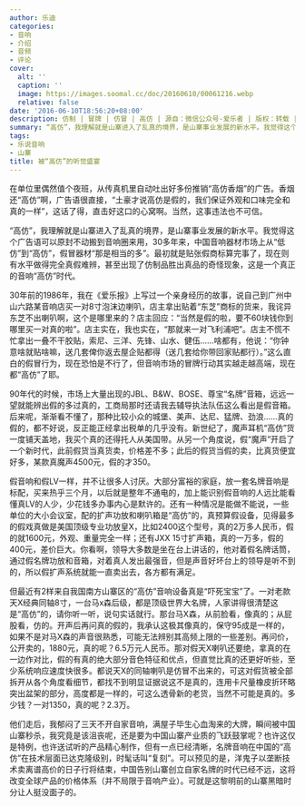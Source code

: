 ```yaml
---
author: 乐迪
categories:
- 音响
- 介绍
- 音频
- 评论
cover:
  alt: ''
  caption: ''
  image: https://images.soomal.cc/doc/20160610/00061216.webp
  relative: false
date: '2016-06-10T18:56:20+08:00'
description: 仿制 | 冒牌 | 仿冒 | 高仿 | 源自：微信公众号-爱乐者 | 版权：转载 |  平均/总评分：08.20/123
summary: “高仿”，我理解就是山寨进入了乱真的境界，是山寨事业发展的新水平。我觉得这个广告语可以原封不动搬到音响圈来用，30多年来，中国音响器材市场上从“低仿”到“高仿”，假冒器材“那是相当的多”。最初就是贴张假商标算完事了，现在则有水平做得完全真假难辨……
tags:
- 乐说音响
- 山寨
title: 被“高仿”的听觉盛宴
---
```


在单位里偶然值个夜班，从传真机里自动吐出好多份推销“高仿香烟”的广告。香烟还“高仿”啊，广告语很直接，“土豪才说高仿是假的，我们保证外观和口味完全和真的一样”，这话了得，直击好这口的心窝啊。当然，这事违法也不可信。

“高仿”，我理解就是山寨进入了乱真的境界，是山寨事业发展的新水平。我觉得这个广告语可以原封不动搬到音响圈来用，30多年来，中国音响器材市场上从“低仿”到“高仿”，假冒器材“那是相当的多”。最初就是贴张假商标算完事了，现在则有水平做得完全真假难辨，甚至出现了仿制品胜出真品的奇怪现象，这是一个真正的音响“高仿”时代。

30年前的1986年，我在《爱乐报》上写过一个亲身经历的故事，说自己到广州中山六路某音响店买一对8寸泡沫边喇叭，店主拿出贴着“东芝”商标的货来，我诧异东芝不出喇叭啊，这个是哪里来的？店主回应：“当然是假的啦，要不60块钱你到哪里买一对真的啦”。店主实在，我也实在，“那就来一对飞利浦吧”。店主不慌不忙拿出一叠不干胶贴，索尼、三洋、先锋、山水、健伍……啥都有，他说：“你钟意啥就贴啥嘛，送几套俾你返去屋企贴都得（送几套给你带回家贴都行）。”这么直白的假冒行为，现在恐怕是不行了，但音响市场的冒牌行动其实越走越高端，现在都“高仿”了耶。

90年代的时候，市场上大量出现的JBL、B&W、BOSE、尊宝“名牌”音箱，远远一望就能辨出假的多过真的，工商局那时还请我去辅导执法队伍这么看出是假音箱。后来呢，渐渐看不懂了，那种比较小众的城堡、美声、达尼、猛牌、劲浪……真的假的，都不好说，反正能正经拿出税单的几乎没有。新世纪了，魔声耳机“高仿”货一度铺天盖地，我买个真的还得托人从美国带。从另一个角度说，假“魔声”开启了一个新时代，此前假货当真货卖，价格差不多；此后的假货当假的卖，比真货便宜好多，某款真魔声4500元，假的才350。

假音响和假LV一样，并不让很多人讨厌。大部分富裕的家庭，放一套名牌音响是标配，买来热乎三个月，以后就是整年不通电的，加上能识别假音响的人远比能看懂真LV的人少，少花钱多办事内心是默许的。还有一种情况是能做不能说，一些单位的大小会议室，配的扩声功放和喇叭箱是“高仿”的，真预算假设备，见得最多的假戏真做是美国顶级专业功放皇X，比如2400这个型号，真的2万多人民币，假的就1600元，外观、重量完全一样；还有JXX 15寸扩声箱，真的一万多，假的400元，差价巨大。你看啊，领导大多数是坐在台上讲话的，他对着假名牌话筒，通过假名牌功放和音箱，对着真人发出最强音，但是声音好坏台上的领导是听不到的，所以假扩声系统就能一直卖出去，各方都有满足。

但最近有2样来自我国南方山寨区的“高仿”音响设备真是“吓死宝宝”了。一对老款天X经典同轴8寸，一台马x森后级，都是顶级世界大名牌，人家讲得很清楚这是“高仿”的，请你听一听，说句实话就行。那台马X森，从前脸看，像真的；从屁股看，仿的。开声后再问真的假的，我承认这极其像真的，保守95成是一样的，如果不是对马X森的声音很熟悉，可能无法辨别其高频上限的一些差别。再问价，公开卖的，1880元，真的呢？6.5万元人民币。那对假天X喇叭还要绝，拿真的在一边作对比，假的有真的绝大部分音色特征和优点，但直觉比真的还更好听些，至少系统响应速度快很多。都说天X的同轴喇叭是仿冒不出来的，可这对假货被全部拆开从各个角度看细节，都找不到明显证据说这不是真的，连用卡尺量橡皮折环略突出盆架的部分，高度都是一样的，可这么透骨新的老货，当然不可能是真的。多少钱？一对1350，真的呢？2.3万。

他们走后，我郁闷了三天不开自家音响，满屋子毕生心血淘来的大牌，瞬间被中国山寨秒杀，我究竟是该沮丧呢，还是要为中国山寨产业质的飞跃鼓掌呢？也许这仅是特例，也许送试听的产品精心制作，但有一点已经清晰，名牌音响在中国的“高仿”在技术层面已达克隆级别，时髦话叫“复刻”。可以预见的是，洋鬼子以垄断技术卖离谱高价的日子行将结束，中国告别山寨创立自家名牌的时代已经不远，这将改变全球产品的价格体系（并不局限于音响产业）。可就是这黎明前的山寨黑暗时分让人挺没面子的。